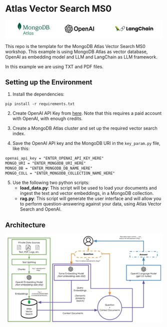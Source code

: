 # Atlas Vector Search MS0

![header](/docs/header.png?raw=true "header")

This repo is the template for the MongoDB Atlas Vector Search MS0 workshop. This example is using MongoDB Atlas as vector database, OpenAI as embedding model and LLM and LangChain as LLM framework.

In this example we are using TXT and PDF files.

## Setting up the Environment

1. Install the dependencies:
```
pip install -r requirements.txt
```
2. Create OpenAI API Key from [here](https://platform.openai.com/account/api-keys). Note that this requires a paid account with OpenAI, with enough credits. 

4. Create a MongoDB Atlas cluster and set up the required vector search index.

4. Save the OpenAI API key and the MongoDB URI in the `key_param.py` file, like this:
```
openai_api_key = "ENTER_OPENAI_API_KEY_HERE"
MONGO_URI = "ENTER_MONGODB_URI_HERE"
MONGO_DB = "ENTER_MONGODB_DB_NAME_HERE"
MONGO_COLL = "ENTER_MONGODB_COLLECTION_NAME_HERE"
```

5. Use the following two python scripts:
   - **load_data.py**: This script will be used to load your documents and ingest the text and vector embeddings, in a MongoDB collection.
   - **rag.py**: This script will generate the user interface and will allow you to perform question-answering against your data, using Atlas Vector Search and OpenAI.

## Architecture

![heaarchitectureder](/docs/architecture.png?raw=true "architecture")
